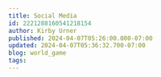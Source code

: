 ```yaml
---
title: Social Media
id: 2221288160541218154
author: Kirby Urner
published: 2024-04-07T05:26:00.000-07:00
updated: 2024-04-07T05:36:32.700-07:00
blog: world_game
tags: 
---
```


